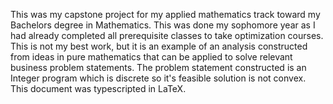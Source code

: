  This was my capstone project for my applied mathematics track toward my Bachelors degree in Mathematics. This was done my sophomore year as I had already completed all prerequisite classes to take optimization courses.
 This is not my best work, but it is an example of an analysis constructed from ideas in pure mathematics that can be applied to solve relevant business problem statements. 
 The problem statement constructed is an Integer program which is discrete so it's feasible solution is not convex.
 This document was typescripted in LaTeX.
